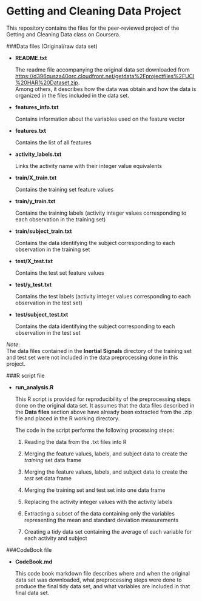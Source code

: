 Getting and Cleaning Data Project
===========

This repository contains the files for the peer-reviewed project 
of the Getting and Cleaning Data class on Coursera.

###Data files (Original/raw data set)
- **README.txt**  

    The readme file accompanying the original data set downloaded from 
    https://d396qusza40orc.cloudfront.net/getdata%2Fprojectfiles%2FUCI%20HAR%20Dataset.zip.  
    Among others, it describes how the data was obtain and how the data is organized 
    in the files included in the data set.  
    
- **features_info.txt**  

    Contains information about the variables used on the feature vector  
    
- **features.txt**  

    Contains the list of all features  
    
- **activity_labels.txt**  

    Links the activity name with their integer value equivalents  
    
- **train/X_train.txt**  

    Contains the training set feature values  
    
- **train/y_train.txt**  

    Contains the training labels (activity integer values corresponding to each observation 
    in the training set)
    
- **train/subject_train.txt**  

    Contains the data identifying the subject corresponding to each observation
    in the training set
    
- **test/X_test.txt**  

    Contains the test set feature values
    
- **test/y_test.txt**  

    Contains the test labels (activity integer values corresponding to each observation 
    in the test set)
    
- **test/subject_test.txt**  

    Contains the data identifying the subject corresponding to each observation
    in the test set

*Note*:  
    The data files contained in the **Inertial Signals** directory of the
    training set and test set were not included in the data preprocessing done
    in this project.


###R script file

- **run_analysis.R**  

    This R script is provided for reproducibility of the preprocessing steps done
    on the original data set.  It assumes that the data files described in the
    **Data files** section above have already been extracted from the .zip file 
    and placed in the R working directory.  
    
    The code in the script performs the following processing steps:  
    
    1. Reading the data from the .txt files into R
    
    2. Merging the feature values, labels, and subject data to create the
       *training* set data frame
       
    3. Merging the feature values, labels, and subject data to create the
       *test* set data frame
       
    4. Merging the training set and test set into one data frame
    
    5. Replacing the activity integer values with the activity labels
    
    6. Extracting a subset of the data containing only the variables representing
       the mean and standard deviation measurements
       
    7. Creating a tidy data set containing the average of each variable for each
       activity and subject

###CodeBook file
- **CodeBook.md**

     This code book markdown file describes where and when the original data set
     was downloaded, what preprocessing steps were done to produce
     the final tidy data set, and what variables are included in that final data set.

